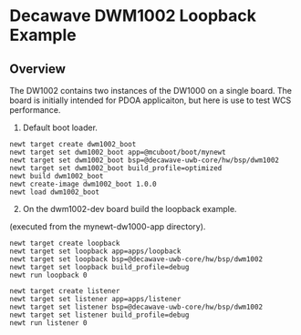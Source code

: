 <!--
#
# Licensed to the Apache Software Foundation (ASF) under one
# or more contributor license agreements.  See the NOTICE file
# distributed with this work for additional information
# regarding copyright ownership.  The ASF licenses this file
# to you under the Apache License, Version 2.0 (the
# "License"); you may not use this file except in compliance
# with the License.  You may obtain a copy of the License at
#
# http://www.apache.org/licenses/LICENSE-2.0
#
# Unless required by applicable law or agreed to in writing,
# software distributed under the License is distributed on an
# "AS IS" BASIS, WITHOUT WARRANTIES OR CONDITIONS OF ANY
#  KIND, either express or implied.  See the License for the
# specific language governing permissions and limitations
# under the License.
#
-->

# Decawave DWM1002 Loopback Example 

## Overview
The DW1002 contains two instances of the DW1000 on a single board. The board is initially intended for PDOA applicaiton, but here is use to test WCS performance. 

1. Default boot loader.

```no-highlight
newt target create dwm1002_boot
newt target set dwm1002_boot app=@mcuboot/boot/mynewt
newt target set dwm1002_boot bsp=@decawave-uwb-core/hw/bsp/dwm1002
newt target set dwm1002_boot build_profile=optimized 
newt build dwm1002_boot
newt create-image dwm1002_boot 1.0.0
newt load dwm1002_boot

```

2. On the dwm1002-dev board build the loopback example.

(executed from the mynewt-dw1000-app directory).

```no-highlight
newt target create loopback
newt target set loopback app=apps/loopback
newt target set loopback bsp=@decawave-uwb-core/hw/bsp/dwm1002
newt target set loopback build_profile=debug 
newt run loopback 0

newt target create listener
newt target set listener app=apps/listener
newt target set listener bsp=@decawave-uwb-core/hw/bsp/dwm1002
newt target set listener build_profile=debug 
newt run listener 0

```


